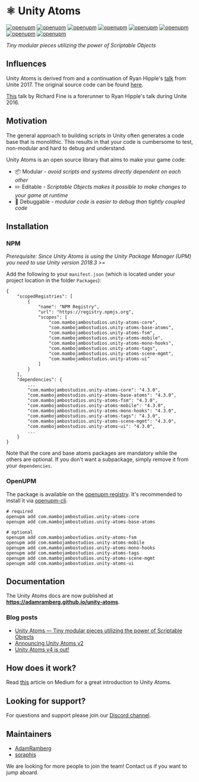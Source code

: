 # ⚛️ Unity Atoms

[![openupm](https://img.shields.io/npm/v/com.mambojambostudios.unity-atoms-core?label=core&registry_uri=https://package.openupm.com)](https://openupm.com/packages/com.mambojambostudios.unity-atoms-core/)
[![openupm](https://img.shields.io/npm/v/com.mambojambostudios.unity-atoms-base-atoms?label=base-atoms&registry_uri=https://package.openupm.com)](https://openupm.com/packages/com.mambojambostudios.unity-atoms-base-atoms/)
[![openupm](https://img.shields.io/npm/v/com.mambojambostudios.unity-atoms-fsm?label=fsm&registry_uri=https://package.openupm.com)](https://openupm.com/packages/com.mambojambostudios.unity-atoms-fsm/)
[![openupm](https://img.shields.io/npm/v/com.mambojambostudios.unity-atoms-mobile?label=mobile&registry_uri=https://package.openupm.com)](https://openupm.com/packages/com.mambojambostudios.unity-atoms-mobile/)
[![openupm](https://img.shields.io/npm/v/com.mambojambostudios.unity-atoms-mono-hooks?label=mono-hooks&registry_uri=https://package.openupm.com)](https://openupm.com/packages/com.mambojambostudios.unity-atoms-mono-hooks/)
[![openupm](https://img.shields.io/npm/v/com.mambojambostudios.unity-atoms-tags?label=tags&registry_uri=https://package.openupm.com)](https://openupm.com/packages/com.mambojambostudios.unity-atoms-tags/)
[![openupm](https://img.shields.io/npm/v/com.mambojambostudios.unity-atoms-scene-mgmt?label=scene-mgmt&registry_uri=https://package.openupm.com)](https://openupm.com/packages/com.mambojambostudios.unity-atoms-scene-mgmt/)
[![openupm](https://img.shields.io/npm/v/com.mambojambostudios.unity-atoms-ui?label=ui&registry_uri=https://package.openupm.com)](https://openupm.com/packages/com.mambojambostudios.unity-atoms-ui/)

_Tiny modular pieces utilizing the power of Scriptable Objects_

## Influences

Unity Atoms is derived from and a continuation of Ryan Hipple's [talk](https://www.youtube.com/watch?v=raQ3iHhE_Kk&t=2787s) from Unite 2017. The original source code can be found [here](https://github.com/roboryantron/Unite2017).

[This](https://www.youtube.com/watch?v=6vmRwLYWNRo&t=738s) talk by Richard Fine is a forerunner to Ryan Hipple's talk during Unite 2016.

## Motivation

The general approach to building scripts in Unity often generates a code base that is monolithic. This results in that your code is cumbersome to test, non-modular and hard to debug and understand.

Unity Atoms is an open source library that aims to make your game code:

-   📦 Modular _- avoid scripts and systems directly dependent on each other_
-   ✏️ Editable _- Scriptable Objects makes it possible to make changes to your game at runtime_
-   🐛 Debuggable _- modular code is easier to debug than tightly coupled code_

## Installation

### NPM

_Prerequisite: Since Unity Atoms is using the Unity Package Manager (UPM) you need to use Unity version 2018.3 >=_

Add the following to your `manifest.json` (which is located under your project location in the folder `Packages`):

```
{
    "scopedRegistries": [
        {
            "name": "NPM Registry",
            "url": "https://registry.npmjs.org",
            "scopes": [
                "com.mambojambostudios.unity-atoms-core",
                "com.mambojambostudios.unity-atoms-base-atoms",
                "com.mambojambostudios.unity-atoms-fsm",
                "com.mambojambostudios.unity-atoms-mobile",
                "com.mambojambostudios.unity-atoms-mono-hooks",
                "com.mambojambostudios.unity-atoms-tags",
                "com.mambojambostudios.unity-atoms-scene-mgmt",
                "com.mambojambostudios.unity-atoms-ui"
            ]
        }
    ],
    "dependencies": {
        ...
        "com.mambojambostudios.unity-atoms-core": "4.3.0",
        "com.mambojambostudios.unity-atoms-base-atoms": "4.3.0",
        "com.mambojambostudios.unity-atoms-fsm": "4.3.0",
        "com.mambojambostudios.unity-atoms-mobile": "4.3.0",
        "com.mambojambostudios.unity-atoms-mono-hooks": "4.3.0",
        "com.mambojambostudios.unity-atoms-tags": "4.3.0",
        "com.mambojambostudios.unity-atoms-scene-mgmt": "4.3.0",
        "com.mambojambostudios.unity-atoms-ui": "4.3.0",
        ...
    }
}
```

Note that the core and base atoms packages are mandatory while the others are optional. If you don't want a subpackage, simply remove it from your `dependencies`.

### OpenUPM

The package is available on the [openupm registry](https://openupm.com). It's recommended to install it via [openupm-cli](https://github.com/openupm/openupm-cli).

```
# required
openupm add com.mambojambostudios.unity-atoms-core
openupm add com.mambojambostudios.unity-atoms-base-atoms

# optional
openupm add com.mambojambostudios.unity-atoms-fsm
openupm add com.mambojambostudios.unity-atoms-mobile
openupm add com.mambojambostudios.unity-atoms-mono-hooks
openupm add com.mambojambostudios.unity-atoms-tags
openupm add com.mambojambostudios.unity-atoms-scene-mgmt
openupm add com.mambojambostudios.unity-atoms-ui
```

## Documentation

The Unity Atoms docs are now published at **https://adamramberg.github.io/unity-atoms**.

### Blog posts

-   [Unity Atoms — Tiny modular pieces utilizing the power of Scriptable Objects](https://medium.com/@adamramberg/unity-atoms-tiny-modular-pieces-utilizing-the-power-of-scriptable-objects-e8add1b95201)
-   [Announcing Unity Atoms v2](https://medium.com/@adamramberg/announcing-unity-atoms-v2-1719ef3e587e)
-   [Unity Atoms v4 is out!](https://medium.com/@adamramberg/unity-atoms-v4-is-out-b15a37da49da)

## How does it work?

Read [this](https://medium.com/@adamramberg/unity-atoms-tiny-modular-pieces-utilizing-the-power-of-scriptable-objects-e8add1b95201) article on Medium for a great introduction to Unity Atoms.

## Looking for support?

For questions and support please join our [Discord channel](https://discord.gg/W4yd7E7).

## Maintainers

-   [AdamRamberg](https://github.com/AdamRamberg)
-   [soraphis](https://github.com/soraphis)

We are looking for more people to join the team! Contact us if you want to jump aboard.
